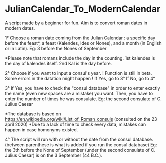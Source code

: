 # JulianCalendar_To_ModernCalendar
A script made by a beginner for fun. Aim is to convert roman dates in modern dates.

1° Choose a roman date coming from the Julian Calendar : a specific day before the feast*, a feast (Kalendes, Ides or Nones), and a month (in English or in Latin). 
Eg: 3 before the Nones of September

*Please note that romans include the day in the counting. 1st kalendes is the day of kalendes itself. 2nd Kal is the day before.

2° Choose if you want to input a consul's year. ! Function is still in beta. Some errors in the datation might happen !
If Yes, go to 3°
If No, go to 4°

3° If Yes, you have to check the "consul database" in order to enter exactly the name (even new spaces are a mistake) you want. 
Then, you have to enter the number of times he was consulate.
Eg: the second consulate of C. Julius Caesar

*The database is based on https://en.wikipedia.org/wiki/List_of_Roman_consuls (consulted on the 23 april 2020)
*Due to a lack of time to check every data, mistakes can happen in case homonyms existed. 

4° The script will run with or without the date from the consul database. (between parenthese is what is added if you run the consul database)
Eg: the 3th before the None of September (under the second consulate of C. Julius Caesar) is on the 3 September (44 B.C.).
